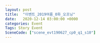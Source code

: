 ```yaml
---
layout: post
title:  "이벤트_2019여름_0화_오프닝"
date:   2020-12-14 03:00:00 +0000
categories: Event
Tags: Story Event
SceneCode: ["scene_evt190627_cp0_q1_s10"]
---
```

